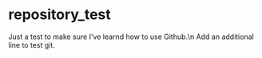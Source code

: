 # repository_test
 Just a test to make sure I've learnd how to use Github.\n
 Add an additional line to test git.
